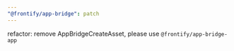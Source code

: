 ```yaml
---
"@frontify/app-bridge": patch
---
```


refactor: remove AppBridgeCreateAsset, please use `@frontify/app-bridge-app`
